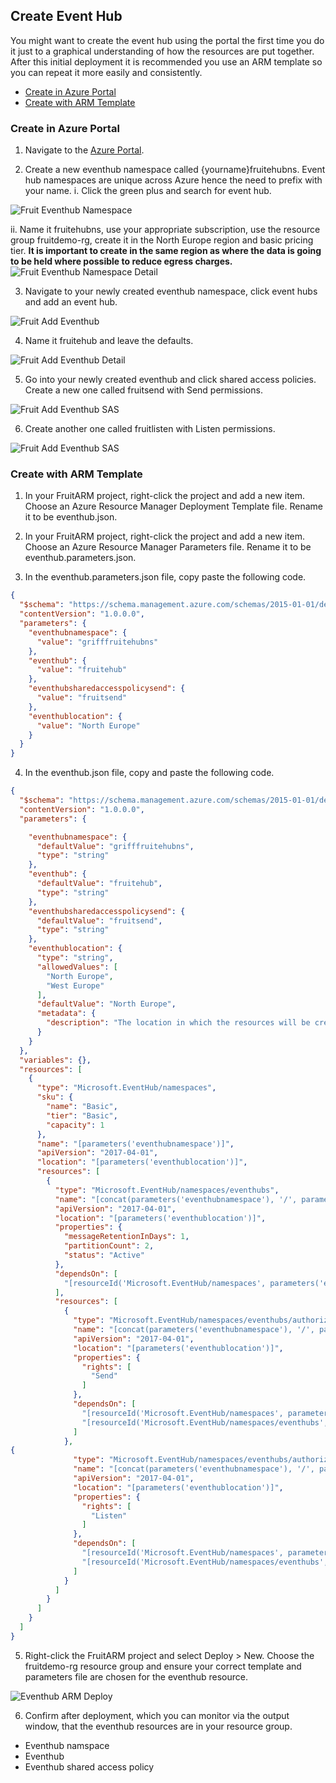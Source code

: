 ## Create Event Hub

You might want to create the event hub using the portal the first time you do it just to a graphical understanding of how the resources are put together. After this initial deployment it is recommended you use an ARM template so you can repeat it more easily and consistently. 

* [Create in Azure Portal](#Create-in-Azure-Portal)
* [Create with ARM Template](###Create-with-ARM-Template)

### Create in Azure Portal

1. Navigate to the [Azure Portal](https://portal.azure.com). 

2. Create a new eventhub namespace called {yourname}fruitehubns. Event hub namespaces are unique across Azure hence the need to prefix with your name.
  i. Click the green plus and search for event hub. 

![Fruit Eventhub Namespace ](Images/FruitEventhubNamespace.PNG)

   ii. Name it fruitehubns, use your appropriate subscription, use the resource group fruitdemo-rg, create it in the North Europe region and basic pricing tier. **It is important to create in the same region as where the data is going to be held where possible to reduce egress charges.**
![Fruit Eventhub Namespace Detail](Images/FruitEventhubNamespaceDetail.PNG)

3. Navigate to your newly created eventhub namespace, click event hubs and add an event hub.

![Fruit Add Eventhub](Images/FruitAddEventhub.PNG)

4. Name it fruitehub and leave the defaults. 

![Fruit Add Eventhub Detail](Images/FruitAddEventhubDetail.PNG)

5. Go into your newly created eventhub and click shared access policies. Create a new one called fruitsend with Send permissions.

![Fruit Add Eventhub SAS](Images/FruitAddEventhubSAS.PNG)

6. Create another one called fruitlisten with Listen permissions.

![Fruit Add Eventhub SAS](Images/FruitAddEventhubSASListen.PNG)


### Create with ARM Template

1. In your FruitARM project, right-click the project and add a new item. Choose an Azure Resource Manager Deployment Template file. Rename it to be eventhub.json.

2.  In your FruitARM project, right-click the project and add a new item. Choose an Azure Resource Manager Parameters file. Rename it to be eventhub.parameters.json.

3. In the eventhub.parameters.json file, copy paste the following code.

```json
{
  "$schema": "https://schema.management.azure.com/schemas/2015-01-01/deploymentParameters.json#",
  "contentVersion": "1.0.0.0",
  "parameters": {
    "eventhubnamespace": {
      "value": "grifffruitehubns"
    },
    "eventhub": {
      "value": "fruitehub"
    },
    "eventhubsharedaccesspolicysend": {
      "value": "fruitsend"
    },
    "eventhublocation": {
      "value": "North Europe"
    }
  }
}
```

4. In the eventhub.json file, copy and paste the following code.

```json
{
  "$schema": "https://schema.management.azure.com/schemas/2015-01-01/deploymentTemplate.json#",
  "contentVersion": "1.0.0.0",
  "parameters": {

    "eventhubnamespace": {
      "defaultValue": "grifffruitehubns",
      "type": "string"
    },
    "eventhub": {
      "defaultValue": "fruitehub",
      "type": "string"
    },
    "eventhubsharedaccesspolicysend": {
      "defaultValue": "fruitsend",
      "type": "string"
    },
    "eventhublocation": {
      "type": "string",
      "allowedValues": [
        "North Europe",
        "West Europe"
      ],
      "defaultValue": "North Europe",
      "metadata": {
        "description": "The location in which the resources will be created."
      }
    }
  },
  "variables": {},
  "resources": [
    {
      "type": "Microsoft.EventHub/namespaces",
      "sku": {
        "name": "Basic",
        "tier": "Basic",
        "capacity": 1
      },
      "name": "[parameters('eventhubnamespace')]",
      "apiVersion": "2017-04-01",
      "location": "[parameters('eventhublocation')]",
      "resources": [
        {
          "type": "Microsoft.EventHub/namespaces/eventhubs",
          "name": "[concat(parameters('eventhubnamespace'), '/', parameters('eventhub'))]",
          "apiVersion": "2017-04-01",
          "location": "[parameters('eventhublocation')]",
          "properties": {
            "messageRetentionInDays": 1,
            "partitionCount": 2,
            "status": "Active"
          },
          "dependsOn": [
            "[resourceId('Microsoft.EventHub/namespaces', parameters('eventhubnamespace'))]"
          ],
          "resources": [
            {
              "type": "Microsoft.EventHub/namespaces/eventhubs/authorizationRules",
              "name": "[concat(parameters('eventhubnamespace'), '/', parameters('eventhub'), '/', parameters('eventhubsharedaccesspolicysend'))]",
              "apiVersion": "2017-04-01",
              "location": "[parameters('eventhublocation')]",
              "properties": {
                "rights": [
                  "Send"
                ]
              },
              "dependsOn": [
                "[resourceId('Microsoft.EventHub/namespaces', parameters('eventhubnamespace'))]",
                "[resourceId('Microsoft.EventHub/namespaces/eventhubs', parameters('eventhubnamespace'), parameters('eventhub'))]"
              ]
            },
{
              "type": "Microsoft.EventHub/namespaces/eventhubs/authorizationRules",
              "name": "[concat(parameters('eventhubnamespace'), '/', parameters('eventhub'), '/', parameters('eventhubsharedaccesspolicylisten'))]",
              "apiVersion": "2017-04-01",
              "location": "[parameters('eventhublocation')]",
              "properties": {
                "rights": [
                  "Listen"
                ]
              },
              "dependsOn": [
                "[resourceId('Microsoft.EventHub/namespaces', parameters('eventhubnamespace'))]",
                "[resourceId('Microsoft.EventHub/namespaces/eventhubs', parameters('eventhubnamespace'), parameters('eventhub'))]"
              ]
            }
          ]
        }
      ]
    }
  ]
}
```

5. Right-click the FruitARM project and select Deploy > New. 
  Choose the fruitdemo-rg resource group and ensure your correct template and parameters file are chosen for the eventhub resource. 

![Eventhub ARM Deploy](Images/FruitEventHubARMDeploy.PNG)

6. Confirm after deployment, which you can monitor via the output window, that the eventhub resources are in your resource group. 
* Eventhub namspace
* Eventhub
* Eventhub shared access policy
